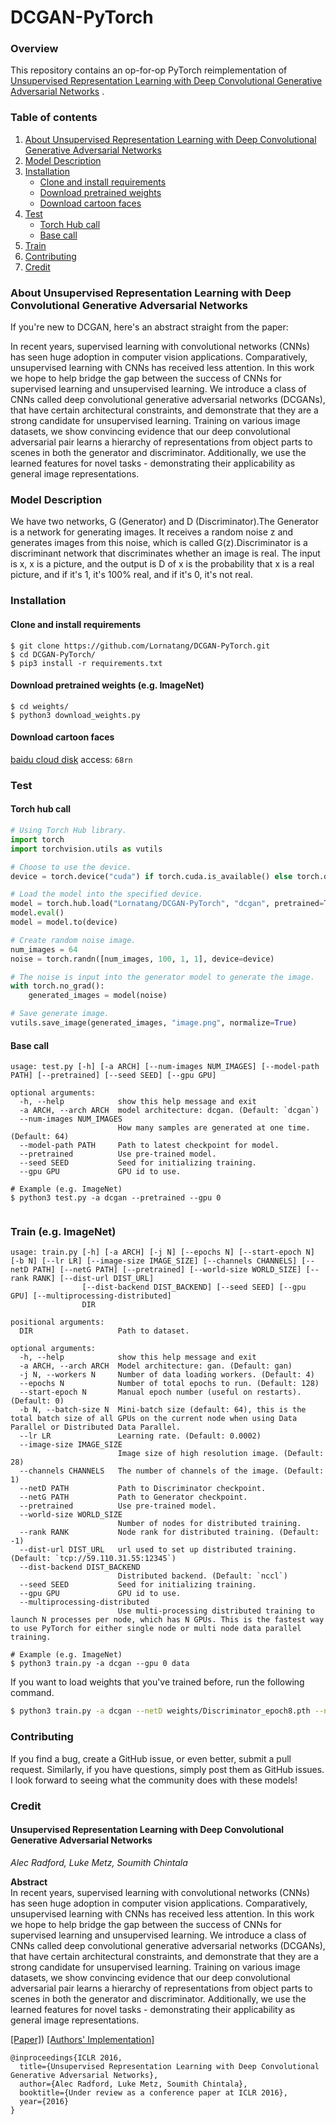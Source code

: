 # DCGAN-PyTorch

### Overview

This repository contains an op-for-op PyTorch reimplementation
of [Unsupervised Representation Learning with Deep Convolutional Generative Adversarial Networks](http://xxx.itp.ac.cn/pdf/1511.06434)
.

### Table of contents

1. [About Unsupervised Representation Learning with Deep Convolutional Generative Adversarial Networks](#about-unsupervised-representation-learning-with-deep-convolutional-generative-adversarial-networks)
2. [Model Description](#model-description)
3. [Installation](#installation)
    * [Clone and install requirements](#clone-and-install-requirements)
    * [Download pretrained weights](#download-pretrained-weights-eg-imagenet)
    * [Download cartoon faces](#download-cartoon-faces)
4. [Test](#test)
    * [Torch Hub call](#torch-hub-call)
    * [Base call](#base-call)
5. [Train](#train-eg-imagenet)
6. [Contributing](#contributing)
7. [Credit](#credit)

### About Unsupervised Representation Learning with Deep Convolutional Generative Adversarial Networks

If you're new to DCGAN, here's an abstract straight from the paper:

In recent years, supervised learning with convolutional networks (CNNs) has seen huge adoption in computer vision applications. Comparatively,
unsupervised learning with CNNs has received less attention. In this work we hope to help bridge the gap between the success of CNNs for supervised
learning and unsupervised learning. We introduce a class of CNNs called deep convolutional generative adversarial networks (DCGANs), that have certain
architectural constraints, and demonstrate that they are a strong candidate for unsupervised learning. Training on various image datasets, we show
convincing evidence that our deep convolutional adversarial pair learns a hierarchy of representations from object parts to scenes in both the
generator and discriminator. Additionally, we use the learned features for novel tasks - demonstrating their applicability as general image
representations.

### Model Description

We have two networks, G (Generator) and D (Discriminator).The Generator is a network for generating images. It receives a random noise z and generates
images from this noise, which is called G(z).Discriminator is a discriminant network that discriminates whether an image is real. The input is x, x is
a picture, and the output is D of x is the probability that x is a real picture, and if it's 1, it's 100% real, and if it's 0, it's not real.

### Installation

#### Clone and install requirements

```shell
$ git clone https://github.com/Lornatang/DCGAN-PyTorch.git
$ cd DCGAN-PyTorch/
$ pip3 install -r requirements.txt
```

#### Download pretrained weights (e.g. ImageNet)

```shell
$ cd weights/
$ python3 download_weights.py
```

#### Download cartoon faces

[baidu cloud disk](https://pan.baidu.com/s/1nawrN1Kiw3Z2Jk1NgJqZTQ)  access: `68rn`

### Test

#### Torch hub call

```python
# Using Torch Hub library.
import torch
import torchvision.utils as vutils

# Choose to use the device.
device = torch.device("cuda") if torch.cuda.is_available() else torch.device("cpu")

# Load the model into the specified device.
model = torch.hub.load("Lornatang/DCGAN-PyTorch", "dcgan", pretrained=True, progress=True, verbose=False)
model.eval()
model = model.to(device)

# Create random noise image.
num_images = 64
noise = torch.randn([num_images, 100, 1, 1], device=device)

# The noise is input into the generator model to generate the image.
with torch.no_grad():
    generated_images = model(noise)

# Save generate image.
vutils.save_image(generated_images, "image.png", normalize=True)
```

#### Base call

```text
usage: test.py [-h] [-a ARCH] [--num-images NUM_IMAGES] [--model-path PATH] [--pretrained] [--seed SEED] [--gpu GPU]

optional arguments:
  -h, --help            show this help message and exit
  -a ARCH, --arch ARCH  model architecture: dcgan. (Default: `dcgan`)
  --num-images NUM_IMAGES
                        How many samples are generated at one time. (Default: 64)
  --model-path PATH     Path to latest checkpoint for model.
  --pretrained          Use pre-trained model.
  --seed SEED           Seed for initializing training.
  --gpu GPU             GPU id to use.

# Example (e.g. ImageNet)
$ python3 test.py -a dcgan --pretrained --gpu 0 
```

<span align="center"><img src="assets/mnist.gif" alt="">
</span>

### Train (e.g. ImageNet)

```text
usage: train.py [-h] [-a ARCH] [-j N] [--epochs N] [--start-epoch N] [-b N] [--lr LR] [--image-size IMAGE_SIZE] [--channels CHANNELS] [--netD PATH] [--netG PATH] [--pretrained] [--world-size WORLD_SIZE] [--rank RANK] [--dist-url DIST_URL]
                [--dist-backend DIST_BACKEND] [--seed SEED] [--gpu GPU] [--multiprocessing-distributed]
                DIR

positional arguments:
  DIR                   Path to dataset.

optional arguments:
  -h, --help            show this help message and exit
  -a ARCH, --arch ARCH  Model architecture: gan. (Default: gan)
  -j N, --workers N     Number of data loading workers. (Default: 4)
  --epochs N            Number of total epochs to run. (Default: 128)
  --start-epoch N       Manual epoch number (useful on restarts). (Default: 0)
  -b N, --batch-size N  Mini-batch size (default: 64), this is the total batch size of all GPUs on the current node when using Data Parallel or Distributed Data Parallel.
  --lr LR               Learning rate. (Default: 0.0002)
  --image-size IMAGE_SIZE
                        Image size of high resolution image. (Default: 28)
  --channels CHANNELS   The number of channels of the image. (Default: 1)
  --netD PATH           Path to Discriminator checkpoint.
  --netG PATH           Path to Generator checkpoint.
  --pretrained          Use pre-trained model.
  --world-size WORLD_SIZE
                        Number of nodes for distributed training.
  --rank RANK           Node rank for distributed training. (Default: -1)
  --dist-url DIST_URL   url used to set up distributed training. (Default: `tcp://59.110.31.55:12345`)
  --dist-backend DIST_BACKEND
                        Distributed backend. (Default: `nccl`)
  --seed SEED           Seed for initializing training.
  --gpu GPU             GPU id to use.
  --multiprocessing-distributed
                        Use multi-processing distributed training to launch N processes per node, which has N GPUs. This is the fastest way to use PyTorch for either single node or multi node data parallel training.

# Example (e.g. ImageNet)
$ python3 train.py -a dcgan --gpu 0 data
```

If you want to load weights that you've trained before, run the following command.

```bash
$ python3 train.py -a dcgan --netD weights/Discriminator_epoch8.pth --netG weights/Generator_epoch8.pth --start-epoch 8 --gpu 0 data
```

### Contributing

If you find a bug, create a GitHub issue, or even better, submit a pull request. Similarly, if you have questions, simply post them as GitHub issues.
I look forward to seeing what the community does with these models!

### Credit

#### Unsupervised Representation Learning with Deep Convolutional Generative Adversarial Networks

_Alec Radford, Luke Metz, Soumith Chintala_ <br>

**Abstract** <br>
In recent years, supervised learning with convolutional networks (CNNs)
has seen huge adoption in computer vision applications. Comparatively, unsupervised learning with CNNs has received less attention. In this work we
hope to help bridge the gap between the success of CNNs for supervised learning and unsupervised learning. We introduce a class of CNNs called deep
convolutional generative adversarial networks (DCGANs), that have certain architectural constraints, and demonstrate that they are a strong candidate
for unsupervised learning. Training on various image datasets, we show convincing evidence that our deep convolutional adversarial pair learns a
hierarchy of representations from object parts to scenes in both the generator and discriminator. Additionally, we use the learned features for novel
tasks - demonstrating their applicability as general image representations.

[[Paper]](https://arxiv.org/abs/1511.06434)) [[Authors' Implementation]](https://github.com/Newmu/dcgan_code)

```
@inproceedings{ICLR 2016,
  title={Unsupervised Representation Learning with Deep Convolutional Generative Adversarial Networks},
  author={Alec Radford, Luke Metz, Soumith Chintala},
  booktitle={Under review as a conference paper at ICLR 2016},
  year={2016}
}
```
